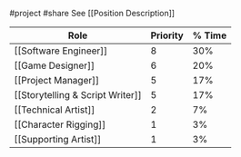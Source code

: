 #project #share
See [[Position Description]]


Role | Priority | % Time
--|----|---
[[Software Engineer]] | 8 | 30%
[[Game Designer]] | 6 |  20%
[[Project Manager]] | 5 | 17%
[[Storytelling & Script Writer]] | 5 | 17%
[[Technical Artist]] | 2 | 7%
[[Character Rigging]] | 1 | 3%
[[Supporting Artist]] | 1 | 3%



